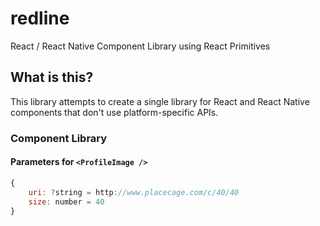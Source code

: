 # redline
React / React Native Component Library using React Primitives





## What is this?

This library attempts to create a single library 
for React and React Native components that
don't use platform-specific APIs.





### Component Library

#### Parameters for `<ProfileImage />`

```js
{
	uri: ?string = http://www.placecage.com/c/40/40
	size: number = 40
}
```



